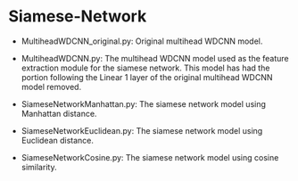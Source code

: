# Siamese-Network

- MultiheadWDCNN_original.py:
  Original multihead WDCNN model.

- MultiheadWDCNN.py:
  The multihead WDCNN model used as the feature extraction module for the siamese network. This model has had the portion following the Linear 1 layer of the original multihead WDCNN model removed.

- SiameseNetworkManhattan.py:
  The siamese network model using Manhattan distance.

- SiameseNetworkEuclidean.py:
  The siamese network model using Euclidean distance.

- SiameseNetworkCosine.py:
  The siamese network model using cosine similarity.
